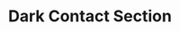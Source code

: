 ---
title: Dark Contact Section
category: Marketing
paid: true
isActive: true
ltr: {"react":{"jsxCss":[],"jsxTail":[{"label":"App.jsx","code":"export default () => {\n\n    return (\n        <main className=\"relative py-28 bg-gray-900\">\n            <div className=\"relative z-10 max-w-screen-xl mx-auto text-gray-600 sm:px-4 md:px-8\">\n                <div className=\"max-w-lg space-y-3 px-4 sm:mx-auto sm:text-center sm:px-0\">\n                    <h3 className=\"text-cyan-400 font-semibold\">\n                        Contact\n                    </h3>\n                    <p className=\"text-white text-3xl font-semibold sm:text-4xl\">\n                        Get in touch\n                    </p>\n                    <p className=\"text-gray-300\">\n                        We’d love to hear from you! Please fill out the form bellow.\n                    </p>\n                </div>\n                <div className=\"mt-12 mx-auto px-4 p-8 bg-white sm:max-w-lg sm:px-8 sm:rounded-xl\">\n                    <form\n                        onSubmit={(e) => e.preventDefault()}\n                        className=\"space-y-5\"\n                    >\n                        <div>\n                            <label className=\"font-medium\">\n                                Full name\n                            </label>\n                            <input\n                                type=\"text\"\n                                required\n                                className=\"w-full mt-2 px-3 py-2 text-gray-500 bg-transparent outline-none border focus:border-gray-800 shadow-sm rounded-lg\"\n                            />\n                        </div>\n                        <div>\n                            <label className=\"font-medium\">\n                                Email\n                            </label>\n                            <input\n                                type=\"email\"\n                                required\n                                className=\"w-full mt-2 px-3 py-2 text-gray-500 bg-transparent outline-none border focus:border-gray-800 shadow-sm rounded-lg\"\n                            />\n                        </div>\n                        <div>\n                            <label className=\"font-medium\">\n                                Phone number\n                            </label>\n                            <div className=\"relative mt-2\">\n                                <div className=\"absolute inset-y-0 left-3 my-auto h-6 flex items-center border-r pr-2\">\n                                    <select className=\"text-sm bg-transparent outline-none rounded-lg h-full\">\n                                        <option>US</option>\n                                        <option>ES</option>\n                                        <option>MR</option>\n                                    </select>\n                                </div>\n                                <input\n                                    type=\"number\"\n                                    placeholder=\"+1 (555) 000-000\"\n                                    required\n                                    className=\"w-full pl-[4.5rem] pr-3 py-2 appearance-none bg-transparent outline-none border focus:border-gray-800 shadow-sm rounded-lg\"\n                                />\n                            </div>\n                        </div>\n                        <div>\n                            <label className=\"font-medium\">\n                                Message\n                            </label>\n                            <textarea required className=\"w-full mt-2 h-36 px-3 py-2 resize-none appearance-none bg-transparent outline-none border focus:border-gray-800 shadow-sm rounded-lg\"></textarea>\n                        </div>\n                        <button\n                            className=\"w-full px-4 py-2 text-white font-medium bg-gray-800 hover:bg-gray-700 active:bg-gray-900 rounded-lg duration-150\"\n                        >\n                            Submit\n                        </button>\n                    </form>\n                </div>\n            </div>\n            <div className='absolute inset-0 blur-[118px] max-w-lg h-[800px] mx-auto sm:max-w-3xl sm:h-[400px]' style={{ background: \"linear-gradient(106.89deg, rgba(192, 132, 252, 0.11) 15.73%, rgba(14, 165, 233, 0.41) 15.74%, rgba(232, 121, 249, 0.26) 56.49%, rgba(79, 70, 229, 0.4) 115.91%)\" }}></div>\n        </main>\n    )\n}"}]},"vue":{"vueCss":[],"vueTail":[]},"preview":"function App() {\n\n    return (\n        <main className=\"relative py-28 bg-gray-900\">\n            <div className=\"relative z-10 max-w-screen-xl mx-auto text-gray-600 sm:px-4 md:px-8\">\n                <div className=\"max-w-lg space-y-3 px-4 sm:mx-auto sm:text-center sm:px-0\">\n                    <h3 className=\"text-cyan-400 font-semibold\">\n                        Contact\n                    </h3>\n                    <p className=\"text-white text-3xl font-semibold sm:text-4xl\">\n                        Get in touch\n                    </p>\n                    <p className=\"text-gray-300\">\n                        We’d love to hear from you! Please fill out the form bellow.\n                    </p>\n                </div>\n                <div className=\"mt-12 mx-auto px-4 p-8 bg-white sm:max-w-lg sm:px-8 sm:rounded-xl\">\n                    <form\n                        onSubmit={(e) => e.preventDefault()}\n                        className=\"space-y-5\"\n                    >\n                        <div>\n                            <label className=\"font-medium\">\n                                Full name\n                            </label>\n                            <input\n                                type=\"text\"\n                                required\n                                className=\"w-full mt-2 px-3 py-2 text-gray-500 bg-transparent outline-none border focus:border-gray-800 shadow-sm rounded-lg\"\n                            />\n                        </div>\n                        <div>\n                            <label className=\"font-medium\">\n                                Email\n                            </label>\n                            <input\n                                type=\"email\"\n                                required\n                                className=\"w-full mt-2 px-3 py-2 text-gray-500 bg-transparent outline-none border focus:border-gray-800 shadow-sm rounded-lg\"\n                            />\n                        </div>\n                        <div>\n                            <label className=\"font-medium\">\n                                Phone number\n                            </label>\n                            <div className=\"relative mt-2\">\n                                <div className=\"absolute inset-y-0 left-3 my-auto h-6 flex items-center border-r pr-2\">\n                                    <select className=\"text-sm bg-transparent outline-none rounded-lg h-full\">\n                                        <option>US</option>\n                                        <option>ES</option>\n                                        <option>MR</option>\n                                    </select>\n                                </div>\n                                <input\n                                    type=\"number\"\n                                    placeholder=\"+1 (555) 000-000\"\n                                    required\n                                    className=\"w-full pl-[4.5rem] pr-3 py-2 appearance-none bg-transparent outline-none border focus:border-gray-800 shadow-sm rounded-lg\"\n                                />\n                            </div>\n                        </div>\n                        <div>\n                            <label className=\"font-medium\">\n                                Message\n                            </label>\n                            <textarea required className=\"w-full mt-2 h-36 px-3 py-2 resize-none appearance-none bg-transparent outline-none border focus:border-gray-800 shadow-sm rounded-lg\"></textarea>\n                        </div>\n                        <button\n                            className=\"w-full px-4 py-2 text-white font-medium bg-gray-800 hover:bg-gray-700 active:bg-gray-900 rounded-lg duration-150\"\n                        >\n                            Submit\n                        </button>\n                    </form>\n                </div>\n            </div>\n            <div className='absolute inset-0 blur-[118px] max-w-lg h-[800px] mx-auto sm:max-w-3xl sm:h-[400px]' style={{ background: \"linear-gradient(106.89deg, rgba(192, 132, 252, 0.11) 15.73%, rgba(14, 165, 233, 0.41) 15.74%, rgba(232, 121, 249, 0.26) 56.49%, rgba(79, 70, 229, 0.4) 115.91%)\" }}></div>\n        </main>\n    )\n}"}
rtl: {"react":{"jsxCss":[],"jsxTail":[{"code":"export default () => {\n\n    return (\n        <main className=\"relative py-28 bg-gray-900\">\n            <div className=\"relative z-10 max-w-screen-xl mx-auto text-gray-600 sm:px-4 md:px-8\">\n                <div className=\"max-w-lg space-y-3 px-4 sm:mx-auto sm:text-center sm:px-0\">\n                    <h3 className=\"text-cyan-400 font-semibold\">\n                        اتصل بنا\n                    </h3>\n                    <p className=\"text-white text-3xl font-semibold sm:text-4xl\">\n                       ابقى على تواصل\n                    </p>\n                    <p className=\"text-gray-300\">\n                        يسعدنا أن نسمع منك! يرجى ملء النموذج أدناه.\n                    </p>\n                </div>\n                <div className=\"mt-12 mx-auto px-4 p-8 bg-white sm:max-w-lg sm:px-8 sm:rounded-xl\">\n                    <form\n                        onSubmit={(e) => e.preventDefault()}\n                        className=\"space-y-5\"\n                    >\n                        <div>\n                            <label className=\"font-medium\">\n                                الاسم الكامل\n                            </label>\n                            <input\n                                type=\"text\"\n                                required\n                                className=\"w-full mt-2 px-3 py-2 text-gray-500 bg-transparent outline-none border focus:border-gray-800 shadow-sm rounded-lg\"\n                            />\n                        </div>\n                        <div>\n                            <label className=\"font-medium\">\n                                البريد الالكتروني\n                            </label>\n                            <input\n                                type=\"email\"\n                                required\n                                className=\"w-full mt-2 px-3 py-2 text-gray-500 bg-transparent outline-none border focus:border-gray-800 shadow-sm rounded-lg\"\n                            />\n                        </div>\n                        <div>\n                            <label className=\"font-medium\">\n                                رقم الهاتف\n                            </label>\n                            <div className=\"relative mt-2\">\n                                <div className=\"absolute inset-y-0 left-3 my-auto h-6 flex items-center border-r pr-2\">\n                                    <select className=\"text-sm bg-transparent outline-none rounded-lg h-full\">\n                                        <option>US</option>\n                                        <option>ES</option>\n                                        <option>MR</option>\n                                    </select>\n                                </div>\n                                <input\n                                    type=\"number\"\n                                    placeholder=\"+1 (555) 000-000\"\n                                    required\n                                    className=\"w-full pl-[4.5rem] pr-3 py-2 appearance-none bg-transparent outline-none border focus:border-gray-800 shadow-sm rounded-lg\"\n                                />\n                            </div>\n                        </div>\n                        <div>\n                            <label className=\"font-medium\">\n                                الرسالة\n                            </label>\n                            <textarea required className=\"w-full mt-2 h-36 px-3 py-2 resize-none appearance-none bg-transparent outline-none border focus:border-gray-800 shadow-sm rounded-lg\"></textarea>\n                        </div>\n                        <button\n                            className=\"w-full px-4 py-2 text-white font-medium bg-gray-800 hover:bg-gray-700 active:bg-gray-900 rounded-lg duration-150\"\n                        >\n                            إرسال\n                        </button>\n                    </form>\n                </div>\n            </div>\n            <div className='absolute inset-0 blur-[118px] max-w-lg h-[800px] mx-auto sm:max-w-3xl sm:h-[400px]' style={{ background: \"linear-gradient(106.89deg, rgba(192, 132, 252, 0.11) 15.73%, rgba(14, 165, 233, 0.41) 15.74%, rgba(232, 121, 249, 0.26) 56.49%, rgba(79, 70, 229, 0.4) 115.91%)\" }}></div>\n        </main>\n    )\n}","label":"App.jsx"}]},"vue":{"vueCss":[],"vueTail":[]},"preview":"function App() {\n\n    return (\n        <main className=\"relative py-28 bg-gray-900\">\n            <div className=\"relative z-10 max-w-screen-xl mx-auto text-gray-600 sm:px-4 md:px-8\">\n                <div className=\"max-w-lg space-y-3 px-4 sm:mx-auto sm:text-center sm:px-0\">\n                    <h3 className=\"text-cyan-400 font-semibold\">\n                        اتصل بنا\n                    </h3>\n                    <p className=\"text-white text-3xl font-semibold sm:text-4xl\">\n                       ابقى على تواصل\n                    </p>\n                    <p className=\"text-gray-300\">\n                        يسعدنا أن نسمع منك! يرجى ملء النموذج أدناه.\n                    </p>\n                </div>\n                <div className=\"mt-12 mx-auto px-4 p-8 bg-white sm:max-w-lg sm:px-8 sm:rounded-xl\">\n                    <form\n                        onSubmit={(e) => e.preventDefault()}\n                        className=\"space-y-5\"\n                    >\n                        <div>\n                            <label className=\"font-medium\">\n                                الاسم الكامل\n                            </label>\n                            <input\n                                type=\"text\"\n                                required\n                                className=\"w-full mt-2 px-3 py-2 text-gray-500 bg-transparent outline-none border focus:border-gray-800 shadow-sm rounded-lg\"\n                            />\n                        </div>\n                        <div>\n                            <label className=\"font-medium\">\n                                البريد الالكتروني\n                            </label>\n                            <input\n                                type=\"email\"\n                                required\n                                className=\"w-full mt-2 px-3 py-2 text-gray-500 bg-transparent outline-none border focus:border-gray-800 shadow-sm rounded-lg\"\n                            />\n                        </div>\n                        <div>\n                            <label className=\"font-medium\">\n                                رقم الهاتف\n                            </label>\n                            <div className=\"relative mt-2\">\n                                <div className=\"absolute inset-y-0 left-3 my-auto h-6 flex items-center border-r pr-2\">\n                                    <select className=\"text-sm bg-transparent outline-none rounded-lg h-full\">\n                                        <option>US</option>\n                                        <option>ES</option>\n                                        <option>MR</option>\n                                    </select>\n                                </div>\n                                <input\n                                    type=\"number\"\n                                    placeholder=\"+1 (555) 000-000\"\n                                    required\n                                    className=\"w-full pl-[4.5rem] pr-3 py-2 appearance-none bg-transparent outline-none border focus:border-gray-800 shadow-sm rounded-lg\"\n                                />\n                            </div>\n                        </div>\n                        <div>\n                            <label className=\"font-medium\">\n                                الرسالة\n                            </label>\n                            <textarea required className=\"w-full mt-2 h-36 px-3 py-2 resize-none appearance-none bg-transparent outline-none border focus:border-gray-800 shadow-sm rounded-lg\"></textarea>\n                        </div>\n                        <button\n                            className=\"w-full px-4 py-2 text-white font-medium bg-gray-800 hover:bg-gray-700 active:bg-gray-900 rounded-lg duration-150\"\n                        >\n                            إرسال\n                        </button>\n                    </form>\n                </div>\n            </div>\n            <div className='absolute inset-0 blur-[118px] max-w-lg h-[800px] mx-auto sm:max-w-3xl sm:h-[400px]' style={{ background: \"linear-gradient(106.89deg, rgba(192, 132, 252, 0.11) 15.73%, rgba(14, 165, 233, 0.41) 15.74%, rgba(232, 121, 249, 0.26) 56.49%, rgba(79, 70, 229, 0.4) 115.91%)\" }}></div>\n        </main>\n    )\n}"}
slug: /contact-sections
id: cb822992-3fa2-47fd-8d6b-76753a93c670
created_at: 1671311668838
---